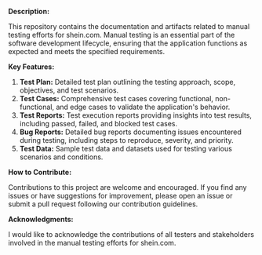

**Description:**

This repository contains the documentation and artifacts related to manual testing efforts for shein.com. Manual testing is an essential part of the software development lifecycle, ensuring that the application functions as expected and meets the specified requirements.

**Key Features:**

1. **Test Plan:** Detailed test plan outlining the testing approach, scope, objectives, and test scenarios.
2. **Test Cases:** Comprehensive test cases covering functional, non-functional, and edge cases to validate the application's behavior.
3. **Test Reports:** Test execution reports providing insights into test results, including passed, failed, and blocked test cases.
4. **Bug Reports:** Detailed bug reports documenting issues encountered during testing, including steps to reproduce, severity, and priority.
5. **Test Data:** Sample test data and datasets used for testing various scenarios and conditions.

**How to Contribute:**

Contributions to this project are welcome and encouraged. If you find any issues or have suggestions for improvement, please open an issue or submit a pull request following our contribution guidelines.


**Acknowledgments:**

I would like to acknowledge the contributions of all testers and stakeholders involved in the manual testing efforts for shein.com.
